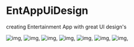 # EntAppUiDesign
 creating Entertainment App with great UI design's

![img](https://github.com/suraj-khot-19/img/blob/main/img11.png),
![img](https://github.com/suraj-khot-19/img/blob/main/img12.png),
![img](https://github.com/suraj-khot-19/img/blob/main/img13.png),
![img](https://github.com/suraj-khot-19/img/blob/main/img14.png),
![img](https://github.com/suraj-khot-19/img/blob/main/img15.png),
![img](https://github.com/suraj-khot-19/img/blob/main/img16.png),
![img](https://github.com/suraj-khot-19/img/blob/main/img17.png),
